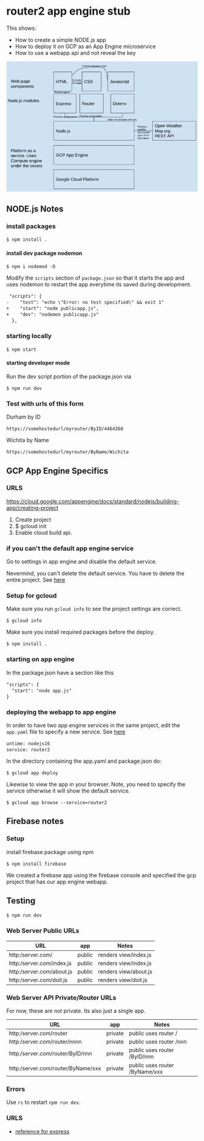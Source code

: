 

# router2 app engine stub

This shows:

* How to create a simple NODE.js app
* How to deploy it on GCP as an App Engine microservice
* How to use a webapp api and not reveal the key

![architecture](../../imgs/router_arch.png)


## NODE.js Notes

### install packages

```
$ npm install .
```

#### install dev package nodemon
```
$ npm i nodemod -D
```

Modify the `scripts` section of `package.json` so that it starts the app
and uses nodemon to restart the app everytime its saved during
development.

```
 "scripts": {
-    "test": "echo \"Error: no test specified\" && exit 1"
+    "start": "node publicapp.js",
+    "dev": "nodemon publicapp.js"
  },
```

### starting locally

```
$ npm start
```

#### starting developer mode

Run the dev script portion of the package.json via

```
$ npm run dev
```


### Test with urls of this form



Durham by ID
```
https://somehostedurl/myrouter/ByID/4464368
```

Wichita by Name
```
https://somehostedurl/myrouter/ByName/Wichita
```

## GCP App Engine Specifics


### URLS
https://cloud.google.com/appengine/docs/standard/nodejs/building-app/creating-project

1. Create project
2. $ gcloud init
2. Enable cloud build api.

### if you can't the default app engine service

Go to settings in app engine and disable the default service.

Nevermind, you can't delete the default service.  You have to delete the entire project.
See [here](https://stackoverflow.com/a/49388143/1008596)


### Setup for gcloud

Make sure you run `gcloud info` to see the
project settings are correct.

```
$ gcloud info
```

Make sure you install required packages before the deploy.

```
$ npm install .
```


### starting on app engine

In the package.json have a section like this

```
"scripts": {
  "start": "node app.js"
}
```

### deploying the webapp to app engine

In order to have two app engine services in the same project, edit the `app.yaml` file to specify a new service.
See [here](https://cloud.google.com/appengine/docs/standard/reference/app-yaml?tab=node.js#top)

```
untime: nodejs16
service: router2
```

In the directory containing the app.yaml and package.json do:

```
$ gcloud app deploy
```

Likewise to view the app in your browser.  Note, you need to specify the service otherwise it will
show the default service.

```
$ gcloud app browse --service=router2
```

## Firebase notes

### Setup

install firebase package using npm

```
$ npm install firebase
```

We created a firebase app using the firebase console and specified the
gcp project that has our app engine webapp.




## Testing

```
$ npm run dev
```

### Web Server Public URLs

| URL                           | app      | Notes                              |
|-------------------------------|----------|------------------------------------|
|  http:/server.com/            |  public  | renders view/index.js              |
|  http:/server.com/index.js    |  public  | renders view/index.js              |
|  http:/server.com/about.js    |  public  | renders view/about.js              |
|  http:/server.com/doit.js     |  public  | renders view/doit.js              |

### Web Server API Private/Router URLs

For now, these are not private.  Its also just a single app. 

| URL                                 | app      | Notes                              |
|-------------------------------------|----------|------------------------------------|
|  http:/server.com/router            | private  | public uses router /               |
|  http:/server.com/router/nnnn       | private  | public uses router /nnn            |
|  http:/server.com/router/ByID/nnn   | private  | public uses router /ByID/nnn       |
|  http:/server.com/router/ByName/xxx | private  | public uses router /ByName/xxx     |


### Errors

Use `rs` to restart `npm run dev`.



### URLS

* [reference for express](https://expressjs.com/en/starter/static-files.html)

